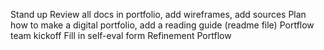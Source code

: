 Stand up
Review all docs in portfolio, add wireframes, add sources 
Plan how to make a digital portfolio, add a reading guide (readme file)
Portflow team kickoff
Fill in self-eval form
Refinement Portflow